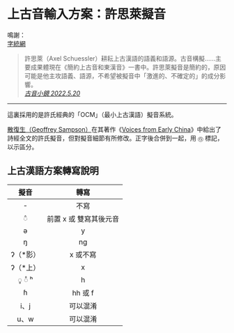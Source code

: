# 上古音輸入方案：許思萊擬音

鳴謝：<br>
[字統網](https://zi.tools/)

> 許思萊（Axel Schuessler）耕耘上古漢語的語義和語源。古音構擬……主要成果體現在《簡約上古音和東漢音》一書中。許思萊擬音是簡約的，原因可能是他主攻語義、語源，不希望被擬音中「激進的、不確定的」的成分影響。<br>
> [*古音小鏡 2022.5.20*](http://www.kaom.net/ny_box.php?name=xusilai)

---

這裏採用的是許氏經典的「OCM」（最小上古漢語）擬音系統。

[散復生（Geoffrey Sampson）](https://www.grsampson.net/)在其著作《[Voices from Early China](https://www.cambridgescholars.com/product/978-1-5275-5212-8)》中給出了詩經全文的許氏擬音，但對擬音細節有所修改。正字後合併到一起，用 `Ⓖ` 標記，以示區分。

## 上古漢語方案轉寫說明

| 擬音 | 轉寫 |
| :---: | :---: |
| - | 不寫 |
| ◌̂ | 前置 x 或 雙寫其後元音 |
| ə | y |
| ŋ | ng |
| ʔ（*影） | x 或不寫 |
| ʔ（*上） | x |
| ◌̥ ◌̊ ʰ | h |
| ɦ | hh 或 f |
| i、j | 可以混淆 |
| u、w | 可以混淆 |